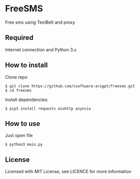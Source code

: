 # FreeSMS
Free sms using TextBelt and proxy
## Required
Internet connection and Python 3.x

## How to install
Clone repo

```
$ git clone https://github.com/csoftware-arigpt/freesms.git
$ cd freesms
```
Install dependencies: 

` $ pip3 install requests aiohttp asyncio `

## How to use
Just open file

```
$ python3 main.py
```
## License
Licensed with MIT License, see LICENCE for more information
